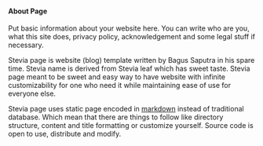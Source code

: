 #### About Page

Put basic information about your website here. You can write who are you, what this site does, 
privacy policy, acknowledgement and some legal stuff if necessary.

Stevia page is website (blog) template written by Bagus Saputra in his spare time. Stevia name 
is derived from Stevia leaf which has sweet taste. Stevia page meant to be sweet and easy way to 
have website with infinite customizability for one who need it while maintaining ease of use 
for everyone else. 

Stevia page uses static page encoded in [markdown](https://www.markdownguide.org/basic-syntax/) 
instead of traditional database. Which mean that there are things to follow like directory structure, 
content and title formatting or customize yourself. Source code is open to use, distribute and modify.